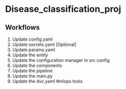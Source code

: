 # Disease_classification_proj

## Workflows

1. Update config.yaml
2. Update secrets.yaml [Optional]
3. Update params.yaml 
4. Update the entity
5. Update the configuration manager in src config
6. Update the components
7. Update the pipeline
8. Update the main.py
9. Update the dvc.yaml #mlops tools